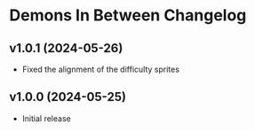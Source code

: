 # Demons In Between Changelog
## v1.0.1 (2024-05-26)
- Fixed the alignment of the difficulty sprites

## v1.0.0 (2024-05-25)
- Initial release